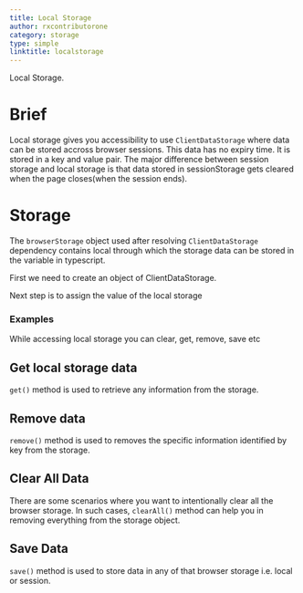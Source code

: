 ```yaml
---
title: Local Storage
author: rxcontributorone
category: storage
type: simple
linktitle: localstorage
---
```


<div class="title-bar-storage"><p>Local Storage.</p></div>

# Brief
 
Local storage gives you accessibility to use `ClientDataStorage` where data can be stored accross browser sessions. This data has no expiry time.  It is stored in a key and value pair. The major difference between session storage and local storage is that data stored in sessionStorage gets cleared when the page closes(when the session ends).

# Storage
The `browserStorage` object used after resolving `ClientDataStorage` dependency contains local through which the storage data can be stored in the variable in typescript.

First we need to create an object of ClientDataStorage.
<div component="app-code" key="local-storage-dependency-component"></div> 

Next step is to assign the value of the local storage
<div component="app-code" key="local-storage-clientstorage-component"></div> 


### Examples
While accessing local storage you can clear, get, remove, save etc 

## Get local storage data 
`get()` method is used to retrieve any information from the storage. 

<div component="app-code" key="local-storage-get-component"></div> 

## Remove data 
`remove()` method is used to removes the specific information identified by key from the storage.

<div component="app-code" key="local-storage-remove-component"></div> 

## Clear All Data
There are some scenarios where you want to intentionally clear all the browser storage. In such cases, `clearAll()` method can help you in removing everything from the storage object.

<div component="app-code" key="local-storage-clear-component"></div> 

## Save Data
`save()` method is used to store data in any of that browser storage i.e. local or session.

<div component="app-code" key="local-storage-save-component"></div> 

<div component="app-example-runner" ref-component="app-local-storage-complete"></div>

